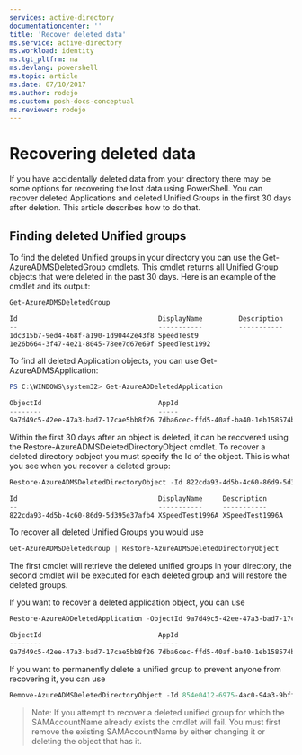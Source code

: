 ```yaml
---
services: active-directory
documentationcenter: ''
title: 'Recover deleted data'
ms.service: active-directory
ms.workload: identity
ms.tgt_pltfrm: na
ms.devlang: powershell
ms.topic: article
ms.date: 07/10/2017
ms.author: rodejo
ms.custom: posh-docs-conceptual
ms.reviewer: rodejo
---
```

# Recovering deleted data
If you have accidentally deleted data from your directory there may be some options for recovering the lost data using PowerShell. You can recover deleted Applications and deleted Unified Groups in the first 30 days after deletion. This article describes how to do that.

## Finding deleted Unified groups
To find the deleted Unified groups in your directory you can use the Get-AzureADMSDeletedGroup cmdlets. This cmdlet returns all Unified Group objects that were deleted in the past 30 days. Here is an example of the cmdlet and its output:

```powershell
Get-AzureADMSDeletedGroup

Id                                   DisplayName         Description
--                                   -----------         -----------
1dc315b7-9ed4-468f-a190-1d90442e43f8 SpeedTest9
1e26b664-3f47-4e21-8045-78ee7d67e69f SpeedTest1992
```

To find all deleted Application objects, you can use Get-AzureADMSApplication:

```powershell
PS C:\WINDOWS\system32> Get-AzureADDeletedApplication

ObjectId                             AppId                                DisplayName
--------                             -----                                -----------
9a7d49c5-42ee-47a3-bad7-17cae5bb8f26 7dba6cec-ffd5-40af-ba40-1eb158574b5a My Properties Bag
```

Within the first 30 days after an object is deleted, it can be recovered using the Restore-AzureADMSDeletedDirectoryObject cmdlet. To recover a deleted directory pobject you must specify the Id of the object. This is what you see when you recover a deleted group:

```powershell
Restore-AzureADMSDeletedDirectoryObject -Id 822cda93-4d5b-4c60-86d9-5d395e37afb4

Id                                   DisplayName     Description
--                                   -----------     -----------
822cda93-4d5b-4c60-86d9-5d395e37afb4 XSpeedTest1996A XSpeedTest1996A
```
To recover all deleted Unified Groups you would use
```powershell
Get-AzureADMSDeletedGroup | Restore-AzureADMSDeletedDirectoryObject
```
The first cmdlet will retrieve the deleted unified groups in your directory, the second cmdlet will be executed for each deleted group and will restore the deleted groups.

If you want to recover a deleted application object, you can use

```powershell
Restore-AzureADDeletedApplication -ObjectId 9a7d49c5-42ee-47a3-bad7-17cae5bb8f26

ObjectId                             AppId                                DisplayName
--------                             -----                                -----------
9a7d49c5-42ee-47a3-bad7-17cae5bb8f26 7dba6cec-ffd5-40af-ba40-1eb158574b5a My Properties Bag
```

If you want to permanently delete a unified group to prevent anyone from recovering it, you can use
```powershell
Remove-AzureADMSDeletedDirectoryObject -Id 854e0412-6975-4ac0-94a3-9bfff671b7f8
```

>Note: If you attempt to recover a deleted unified group for which the SAMAccountName already exists the cmdlet will fail. You must first remove the existing SAMAccountName by either changing it or deleting the object that has it.
>
